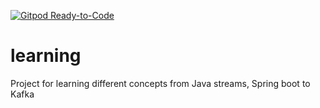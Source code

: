 [![Gitpod Ready-to-Code](https://img.shields.io/badge/Gitpod-Ready--to--Code-blue?logo=gitpod)](https://gitpod.io/#https://github.com/shrutivilankar/learning) 

# learning
Project for learning different concepts from Java streams, Spring boot to Kafka
